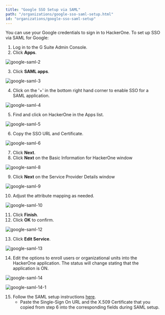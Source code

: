 ```yaml
---
title: "Google SSO Setup via SAML"
path: "/organizations/google-sso-saml-setup.html"
id: "organizations/google-sso-saml-setup"
---
```


You can use your Google credentials to sign in to HackerOne. To set up SSO via SAML for Google:

1. Log in to the G Suite Admin Console.
2. Click <b>Apps</b>.

![google-saml-2](./images/google-saml-2.png)

3. Click <b>SAML apps</b>.

![google-saml-3](./images/google-saml-3.png)

4. Click on the '+' in the bottom right hand corner to enable SSO for a SAML application.  

![google-saml-4](./images/google-saml-4.png)

5. Find and click on HackerOne in the Apps list.

![google-saml-5](./images/google-saml-5.png)

6. Copy the SSO URL and Certificate.

![google-saml-6](./images/google-saml-6.png)

7. Click <b>Next</b>.
8. Click <b>Next</b> on the Basic Information for HackerOne window

![google-saml-8](./images/google-saml-8.png)

9. Click <b>Next</b> on the Service Provider Details window

![google-saml-9](./images/google-saml-9.png)

10. Adjust the attribute mapping as needed.

![google-saml-10](./images/google-saml-10.png)

11. Click <b>Finish</b>.
12. Click <b>OK</b> to confirm.

![google-saml-12](./images/google-saml-12.png)

13. Click <b>Edit Service</b>.

![google-saml-13](./images/google-saml-13.png)

14. Edit the options to enroll users or organizational units into the HackerOne application. The status will change stating that the application is ON.

![google-saml-14](./images/google-saml-14.png)

![google-saml-14-1](./images/google-saml-14-1.png)

15. Follow the SAML setup instructions [here](https://docs.hackerone.com/programs/single-sign-on-sso-via-saml.html).<br><ul><li>Paste the Single-Sign On URL and the X.509 Certificate that you copied from step 6 into the corresponding fields during SAML setup.</li></ul></br>
